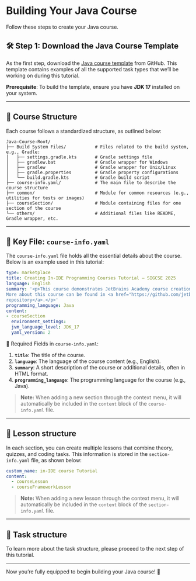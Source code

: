 # Building Your Java Course

Follow these steps to create your Java course.

## 🛠 Step 1: Download the Java Course Template

As the first step, download the [Java course template](https://github.com/jetbrains-academy/java-course-template/tree/main) from GitHub. 
This template contains examples of all the supported task types that we’ll be working on during this tutorial.

**Prerequisite**: To build the template, ensure you have **JDK 17** installed on your system.

---

## 📂 Course Structure

Each course follows a standardized structure, as outlined below:


```
Java-Course-Root/
├── Build System Files/           # Files related to the build system, e.g., Gradle:
│   ├── settings.gradle.kts       # Gradle settings file  
│   ├── gradlew.bat               # Gradle wrapper for Windows  
│   ├── gradlew                   # Gradle wrapper for Unix/Linux  
│   ├── gradle.properties         # Gradle property configurations  
│   └── build.gradle.kts          # Gradle build script  
├── course-info.yaml/             # The main file to describe the course structure  
├── common/                       # Module for common resources (e.g., utilities for tests or images)  
├── courseSection/                # Module containing files for one section of the course  
└── others/                       # Additional files like README, Gradle wrapper, etc.
```


---

## 📜 Key File: `course-info.yaml`

The `course-info.yaml` file holds all the essential details about the course. Below is an example used in this tutorial:


```yaml  
type: marketplace  
title: Creating In-IDE Programming Courses Tutorial – SIGCSE 2025  
language: English  
summary: '<p>This course demonstrates JetBrains Academy course creation process.  
More about this course can be found in <a href="https://github.com/jetbrains-academy/sigcse-2025-in-ide-tutorial/tree/main/Part1-Creating-In-IDE-Course">this  
repository</a>.</p>'  
programming_language: Java  
content:
- courseSection  
  environment_settings:  
  jvm_language_level: JDK_17  
  yaml_version: 2
```



🔑 Required Fields in `course-info.yaml`:

1. **`title`**: The title of the course.
2. **`language`**: The language of the course content (e.g., English).
3. **`summary`**: A short description of the course or additional details, often in HTML format.
4. **`programming_language`**: The programming language for the course (e.g., Java).

> **Note:** When adding a new section through the context menu, it will automatically be included in the `content` block of the `course-info.yaml` file.  
 
---

## 📂 Lesson structure

In each section, you can create multiple lessons that combine theory, quizzes, and coding tasks. 
This information is stored in the `section-info.yaml` file, as shown below:

```yaml
custom_name: in-IDE course Tutorial
content:
  - courseLesson
  - courseFrameworkLesson
```

> **Note:** When adding a new lesson through the context menu, it will automatically be included in the `content` block of the `section-info.yaml` file.  

---

## 📂 Task structure 

To learn more about the task structure, please proceed to the next step of this tutorial.

---  

Now you’re fully equipped to begin building your Java course! 🎉   
 